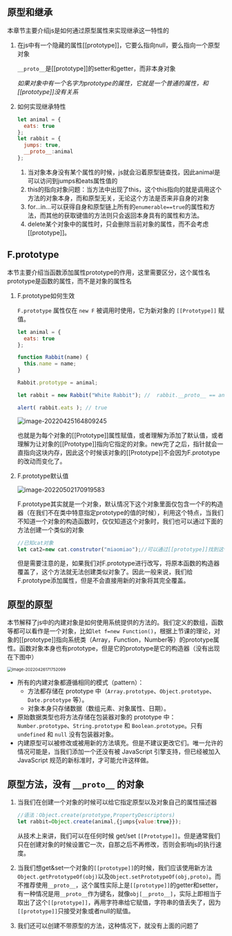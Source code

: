 ## 原型和继承

本章节主要介绍js是如何通过原型属性来实现继承这一特性的

1. 在js中有一个隐藏的属性[[prototype]]，它要么指向null，要么指向一个原型对象

   `__proto__`是[[prototype]]的setter和getter，而非本身对象

   *如果对象中有一个名字为prototype的属性，它就是一个普通的属性，和[[prototype]]没有关系*

2. 如何实现继承特性

   ```js
   let animal = {
     eats: true
   };
   let rabbit = {
     jumps: true,
     __proto__:animal
   };
   
   ```

   1. 当对象本身没有某个属性的时候，js就会沿着原型链查找，因此animal是可以访问到jumps和eats属性值的
   2. this的指向对象问题：当方法中出现了this，这个this指向的就是调用这个方法的对象本身，而和原型无关，无论这个方法是否来非自身的对象
   3. for...in...可以获得自身和原型链上所有的`enumerable==true`的属性和方法，而其他的获取键值的方法则只会返回本身具有的属性和方法。
   4. delete某个对象中的属性时，只会删除当前对象的属性，而不会考虑[[prototype]]。

## F.prototype

本节主要介绍当函数添加属性prototype的作用，这里需要区分，这个属性名prototype是函数的属性，而不是对象的属性名

1. F.prototype如何生效

   `F.prototype` 属性仅在 `new F` 被调用时使用，它为新对象的 `[[Prototype]]` 赋值。

   ```js
   let animal = {
     eats: true
   };
   
   function Rabbit(name) {
     this.name = name;
   }
   
   Rabbit.prototype = animal;
   
   let rabbit = new Rabbit("White Rabbit"); //  rabbit.__proto__ == animal
   
   alert( rabbit.eats ); // true
   ```

   ![image-20220425164809245](C:\Users\祁馨亮.LAPTOP-M8E4TH4B\AppData\Roaming\Typora\typora-user-images\image-20220425164809245.png)

   也就是为每个对象的[[Prototype]]属性赋值，或者理解为添加了默认值，或者理解为让对象的[[Prototype]]指向它指定的对象。new完了之后，指针就会一直指向这块内存，因此这个时候该对象的[[Prototype]]不会因为F.prototype的改动而变化了。

2. F.prototype默认值

   ![image-20220502170919583](C:\Users\祁馨亮.LAPTOP-M8E4TH4B\AppData\Roaming\Typora\typora-user-images\image-20220502170919583.png)

   F.prototype其实就是一个对象，默认情况下这个对象里面仅包含一个F的构造器（在我们不在类中特意指定prototype的值的时候），利用这个特点，当我们不知道一个对象的构造函数时，仅仅知道这个对象时，我们也可以通过下面的方法创建一个类似的对象
   
   ```js
   //已知cat对象
   let cat2=new cat.construtor("miaomiao");//可以通过[[prototype]]找到这个构造器
   ```

   但是需要注意的是，如果我们对F.prototype进行改写，将原本函数的构造器覆盖了，这个方法就无法创建类似对象了。因此一般来说，我们给F.prototype添加属性，但是不会直接用新的对象将其完全覆盖。
   
   

## 原型的原型

本节解释了js中的内建对象是如何使用系统提供的方法的。我们定义的数组，函数等都可以看作是一个对象，比如`let f=new Function()`，根据上节课的理论，对象的[[prototype]]指向系统类（Array，Function，Number等）的prototype属性。函数对象本身也有prototype，但是它的prototype是它的构造器（没有出现在下图中）

<img src="C:\Users\祁馨亮.LAPTOP-M8E4TH4B\AppData\Roaming\Typora\typora-user-images\image-20220426171752099.png" alt="image-20220426171752099" style="zoom:67%;" />

- 所有的内建对象都遵循相同的模式（pattern）：
  - 方法都存储在 prototype 中（`Array.prototype`、`Object.prototype`、`Date.prototype` 等）。
  - 对象本身只存储数据（数组元素、对象属性、日期）。
- 原始数据类型也将方法存储在包装器对象的 prototype 中：`Number.prototype`、`String.prototype` 和 `Boolean.prototype`。只有 `undefined` 和 `null` 没有包装器对象。
- 内建原型可以被修改或被用新的方法填充。但是不建议更改它们。唯一允许的情况可能是，当我们添加一个还没有被 JavaScript 引擎支持，但已经被加入 JavaScript 规范的新标准时，才可能允许这样做。

## 原型方法，没有 `__proto__` 的对象

1. 当我们在创建一个对象的时候可以给它指定原型以及对象自己的属性描述器 

   ```js
   //语法：Object.create(prototype,PropertyDescriptors)
   let rabbit=Object.create(animal,{jumps{value:true}});
   ```

   从技术上来讲，我们可以在任何时候 get/set `[[Prototype]]`。但是通常我们只在创建对象的时候设置它一次，自那之后不再修改，否则会影响js的执行速度。

2. 当我们想get&set一个对象的`[[prototype]]`的时候，我们应该使用新方法`Object.getPrototypeOf(obj)`以及`Object.setPrototypeOf(obj,proto)`。而不推荐使用`__proto__`，这个属性实际上是`[[prototype]]`的getter和setter，有一种情况是用`__proto__`作为键名，就像`obj[__proto__]`，实际上即相当于取出了这个`[[prototype]]`，再用字符串给它赋值，字符串的值丢失了，因为`[[prototype]]`只接受对象或者null的赋值。

3. 我们还可以创建不带原型的方法，这种情况下，就没有上面的问题了